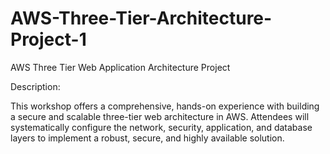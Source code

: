 # AWS-Three-Tier-Architecture-Project-1
AWS Three Tier Web Application Architecture Project

Description:

This workshop offers a comprehensive, hands-on experience with building a secure and scalable three-tier web architecture in AWS. Attendees will systematically configure the network, security, application, and database layers to implement a robust, secure, and highly available solution.
